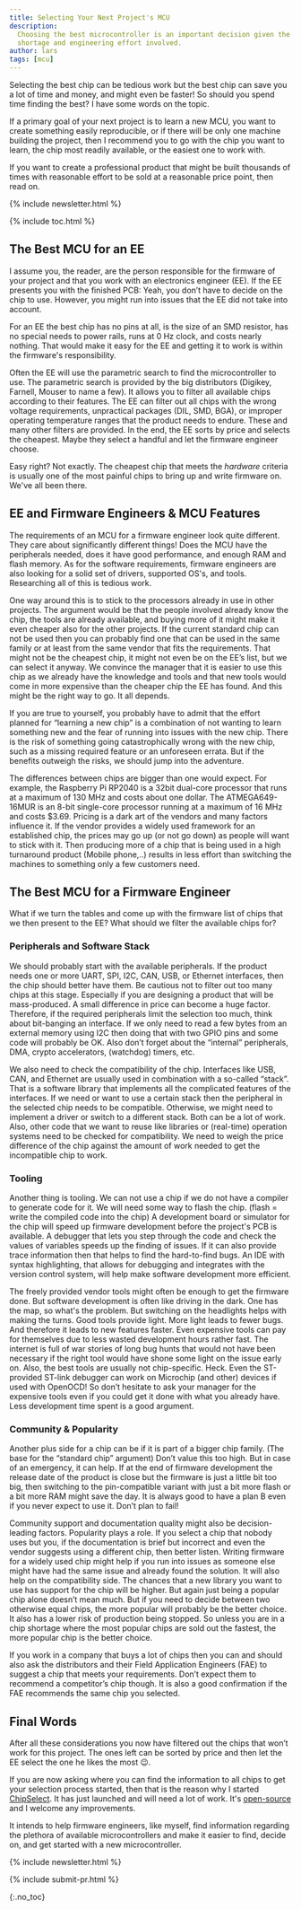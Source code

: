 ```yaml
---
title: Selecting Your Next Project's MCU
description:
  Choosing the best microcontroller is an important decision given the chip
  shortage and engineering effort involved.
author: lars
tags: [mcu]
---
```


<!-- excerpt start -->

Selecting the best chip can be tedious work but the best chip can save you a lot
of time and money, and might even be faster! So should you spend time finding
the best? I have some words on the topic.

<!-- excerpt end -->

If a primary goal of your next project is to learn a new MCU, you want to create
something easily reproducible, or if there will be only one machine building the
project, then I recommend you to go with the chip you want to learn, the chip
most readily available, or the easiest one to work with.

If you want to create a professional product that might be built thousands of
times with reasonable effort to be sold at a reasonable price point, then read
on.

{% include newsletter.html %}

{% include toc.html %}

## The Best MCU for an EE

I assume you, the reader, are the person responsible for the firmware of your
project and that you work with an electronics engineer (EE). If the EE presents
you with the finished PCB: Yeah, you don’t have to decide on the chip to use.
However, you might run into issues that the EE did not take into account.

For an EE the best chip has no pins at all, is the size of an SMD resistor, has
no special needs to power rails, runs at 0 Hz clock, and costs nearly nothing.
That would make it easy for the EE and getting it to work is within the
firmware's responsibility.

Often the EE will use the parametric search to find the microcontroller to use.
The parametric search is provided by the big distributors (Digikey, Farnell,
Mouser to name a few). It allows you to filter all available chips according to
their features. The EE can filter out all chips with the wrong voltage requirements,
unpractical packages (DIL, SMD, BGA), or improper operating temperature ranges
that the product needs to endure. These and many other filters are provided. In
the end, the EE sorts by price and selects the cheapest. Maybe they select a
handful and let the firmware engineer choose.

Easy right? Not exactly. The cheapest chip that meets the _hardware_ criteria is
usually one of the most painful chips to bring up and write firmware on. We've
all been there.

## EE and Firmware Engineers & MCU Features

The requirements of an MCU for a firmware engineer look quite different. They
care about significantly different things! Does the MCU have the peripherals
needed, does it have good performance, and enough RAM and flash memory. As for
the software requirements, firmware engineers are also looking for a solid set
of drivers, supported OS's, and tools. Researching all of this is tedious work.

One way around this is to stick to the processors already in use in other
projects. The argument would be that the people involved already know the chip,
the tools are already available, and buying more of it might make it even
cheaper also for the other projects. If the current standard chip can not be
used then you can probably find one that can be used in the same family or at
least from the same vendor that fits the requirements. That might not be the
cheapest chip, it might not even be on the EE’s list, but we can select it
anyway. We convince the manager that it is easier to use this chip as we already
have the knowledge and tools and that new tools would come in more expensive
than the cheaper chip the EE has found. And this might be the right way to go.
It all depends.

If you are true to yourself, you probably have to admit that the effort planned
for “learning a new chip” is a combination of not wanting to learn something new
and the fear of running into issues with the new chip. There is the risk of
something going catastrophically wrong with the new chip, such as a missing
required feature or an unforeseen errata. But if the benefits outweigh the
risks, we should jump into the adventure.

The differences between chips are bigger than one would expect. For example, the
Raspberry Pi RP2040 is a 32bit dual-core processor that runs at a maximum of 130
MHz and costs about one dollar. The ATMEGA649-16MUR is an 8-bit single-core
processor running at a maximum of 16 MHz and costs $3.69. Pricing is a dark art
of the vendors and many factors influence it. If the vendor provides a widely
used framework for an established chip, the prices may go up (or not go down) as
people will want to stick with it. Then producing more of a chip that is being
used in a high turnaround product (Mobile phone,..) results in less effort than
switching the machines to something only a few customers need.

## The Best MCU for a Firmware Engineer

What if we turn the tables and come up with the firmware list of chips that we
then present to the EE? What should we filter the available chips for?

### Peripherals and Software Stack

We should probably start with the available peripherals. If the product needs
one or more UART, SPI, I2C, CAN, USB, or Ethernet interfaces, then the chip
should better have them. Be cautious not to filter out too many chips at this
stage. Especially if you are designing a product that will be mass-produced. A
small difference in price can become a huge factor. Therefore, if the required
peripherals limit the selection too much, think about bit-banging an interface.
If we only need to read a few bytes from an external memory using I2C then doing
that with two GPIO pins and some code will probably be OK. Also don’t forget
about the “internal” peripherals, DMA, crypto accelerators, (watchdog) timers,
etc.

We also need to check the compatibility of the chip. Interfaces like USB, CAN,
and Ethernet are usually used in combination with a so-called “stack”. That is a
software library that implements all the complicated features of the interfaces.
If we need or want to use a certain stack then the peripheral in the selected
chip needs to be compatible. Otherwise, we might need to implement a driver or
switch to a different stack. Both can be a lot of work. Also, other code that we
want to reuse like libraries or (real-time) operation systems need to be checked
for compatibility. We need to weigh the price difference of the chip against the
amount of work needed to get the incompatible chip to work.

### Tooling

Another thing is tooling. We can not use a chip if we do not have a compiler to
generate code for it. We will need some way to flash the chip. (flash = write
the compiled code into the chip) A development board or simulator for the chip
will speed up firmware development before the project's PCB is available. A
debugger that lets you step through the code and check the values of variables
speeds up the finding of issues. If it can also provide trace information then
that helps to find the hard-to-find bugs. An IDE with syntax highlighting, that
allows for debugging and integrates with the version control system, will help
make software development more efficient.

The freely provided vendor tools might often be enough to get the firmware done.
But software development is often like driving in the dark. One has the map, so
what's the problem. But switching on the headlights helps with making the turns.
Good tools provide light. More light leads to fewer bugs. And therefore it leads
to new features faster. Even expensive tools can pay for themselves due to less
wasted development hours rather fast. The internet is full of war stories of
long bug hunts that would not have been necessary if the right tool would have
shone some light on the issue early on. Also, the best tools are usually not
chip-specific. Heck. Even the ST-provided ST-link debugger can work on Microchip
(and other) devices if used with OpenOCD! So don’t hesitate to ask your manager
for the expensive tools even if you could get it done with what you already
have. Less development time spent is a good argument.

### Community & Popularity

Another plus side for a chip can be if it is part of a bigger chip family. (The
base for the “standard chip” argument) Don’t value this too high. But in case of
an emergency, it can help. If at the end of firmware development the release
date of the product is close but the firmware is just a little bit too big, then
switching to the pin-compatible variant with just a bit more flash or a bit more
RAM might save the day. It is always good to have a plan B even if you never
expect to use it. Don’t plan to fail!

Community support and documentation quality might also be decision-leading
factors. Popularity plays a role. If you select a chip that nobody uses but you,
if the documentation is brief but incorrect and even the vendor suggests using a
different chip, then better listen. Writing firmware for a widely used chip
might help if you run into issues as someone else might have had the same issue
and already found the solution. It will also help on the compatibility side. The
chances that a new library you want to use has support for the chip will be
higher. But again just being a popular chip alone doesn’t mean much. But if you
need to decide between two otherwise equal chips, the more popular will probably
be the better choice. It also has a lower risk of production being stopped. So
unless you are in a chip shortage where the most popular chips are sold out the
fastest, the more popular chip is the better choice.

If you work in a company that buys a lot of chips then you can and should also
ask the distributors and their Field Application Engineers (FAE) to suggest a
chip that meets your requirements. Don’t expect them to recommend a competitor’s
chip though. It is also a good confirmation if the FAE recommends the same chip
you selected.

## Final Words

After all these considerations you now have filtered out the chips that won’t
work for this project. The ones left can be sorted by price and then let the EE
select the one he likes the most 😉.

If you are now asking where you can find the information to all chips to get
your selection process started, then that is the reason why I started
[ChipSelect](http://chipselect.org). It has just launched and will need a lot of
work. It's [open-source](https://github.com/JustAnother1/chipselect_www_php) and
I welcome any improvements.

It intends to help firmware engineers, like myself, find information regarding
the plethora of available microcontrollers and make it easier to find, decide
on, and get started with a new microcontroller.

<!-- Interrupt Keep START -->

{% include newsletter.html %}

{% include submit-pr.html %}

<!-- Interrupt Keep END -->

{:.no_toc}
